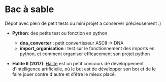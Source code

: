 # Bac à sable
Dépot avec plein de petit tests ou mini projet a conserver précieusement :)

* **Python**: des petits test ou fonction en python 
  * **dna_converter** : petit convertisseur ASCII -> DNA
  * **import_organisation** : test sur le fonctionnement des imports en python, et comment organiser efficacement son projet python
  
  
* **Halite II (2017)**: [Halite](https://halite.io/) est un petit concours de développement d'intelligence artificielle, où le but est de développer son bot et de le faire jouer contre d'autre et d'être le mieux placé.
